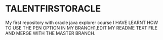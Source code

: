 # TALENTFIRSTORACLE
My first repository with oracle java explorer course 
I HAVE LEARNT HOW TO USE THE PEN OPTION IN MY BRANCH1,EDIT MY README  TEXT FILE AND MERGE WITH THE MASTER BRANCH.

